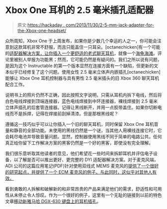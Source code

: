 # Xbox One 耳机的 2.5 毫米插孔适配器

> 原文:[https://hackaday . com/2013/11/30/2-5-mm-jack-adapter-for-the-Xbox-one-headset/](https://hackaday.com/2013/11/30/2-5-mm-jack-adapter-for-the-xbox-one-headset/)

众所周知，Xbox One 于上周发布，如果你是少数几个幸运的人之一，你可能会注意到这款耳机非常不舒服，而且只能盖住一只耳朵。[octanechicken]有一个可能的[适配器解决方案，让你插入一个更舒适的老式聊天耳机](http://www.instructables.com/id/Xbox-One-25mm-Headset-Adapter/)，就像一个[海龟海滩](http://www.turtlebeach.com/)。评论里被别人举报为功能黑；然而，它可能仍然是有疑问的。我们之所以说有问题，是因为这个 Instructable 的第一个版本显然在连接方面有一个缺陷，但更新的文本似乎已经修复了这个问题。使用女性 2.5 毫米立体声内嵌插孔[octanechicken]能够让 Xbox One 耳机控制器与具有男性 2.5 毫米插头的旧 Xbox 360 聊天耳机配合工作。

说明书上的照片仍然不正确，因此按照文字说明，只需从耳机内拆下电线，然后将白色电线焊接到顶端连接器，蓝色电线焊接到中环连接器，裸线焊接到 2.5 毫米立体声插孔的后套管连接器。记得让黑线断开，并用一点胶带盖住。如果你切断电线而不是拆焊，记得在焊接前刮掉清漆。但是那根黑线呢？

遵循这一技巧似乎可以让你插入一个旧的聊天耳机，同时保留 Xbox One 耳机音量和静音的全部功能。未使用的黑线仍然是一个谜，当其他人用裸线连接它时，它会耗尽电池并导致音量问题。显然，控制器使用黑线不同于简单的电路公共。任何真正给你留下工作解决方案的黑客仍然是一个好的黑客，即使没有完全理解。

我们很乐意听取其他读者的意见，他们希望花一些时间来拆卸耳机并评估电子设备，以了解是否可以推出更好、更完整的 DYI 适配器解决方案。对于麦克风端，ADI 公司的这篇应用笔记(PDF)针对使用双线式 MEMS 麦克风的[提供了一个很好的研究起点，并提供了一个 ECM 麦克风的例子。与此同时，这似乎对其他人有效。](http://www.analog.com/static/imported-files/application_notes/AN-1181.pdf)

看到勇敢的人拆解和破解新的和非常昂贵的产品来满足他们的需求，舒适性和可用性从未停止令人惊叹。作为一个很好的例子，这里有一个无耻的链接到以前的特色文章[移动新雅马哈 DGX-630 键盘上的耳机插孔](http://hackaday.com/2012/12/25/put-that-headphone-jack-anywhere-you-want-it/)。